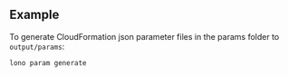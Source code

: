 ## Example

To generate CloudFormation json parameter files in the params folder to `output/params`:

    lono param generate
